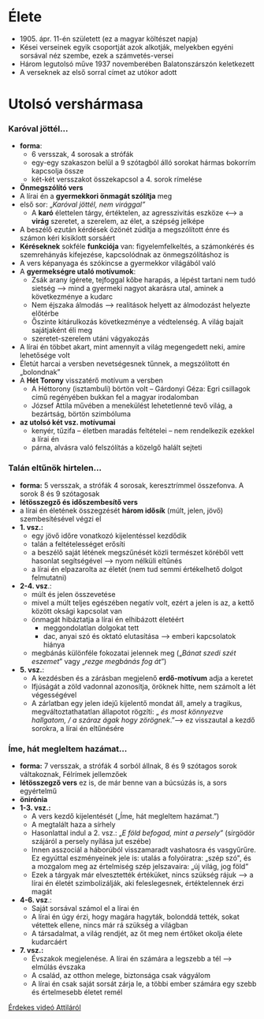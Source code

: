 # Élete

- 1905\. ápr. 11-én született (ez a magyar költészet napja)
- Kései verseinek egyik csoportját azok alkotják, melyekben egyéni sorsával néz szembe, ezek a számvetés-versei
- Három legutolsó műve 1937 novemberében Balatonszárszón keletkezett
- A verseknek az első sorral címet az utókor adott

# Utolsó vershármasa

### Karóval jöttél...

- **forma**:
	- 6 versszak, 4 sorosak a strófák
	- egy-egy szakaszon belül a 9 szótagból álló sorokat hármas bokorrím kapcsolja össze
	- két-két versszakot összekapcsol a 4. sorok rímelése
- **Önmegszólító vers**
- A lírai én a **gyermekkori önmagát szólítja** meg
- első sor: „_Karóval jöttél, nem virággal”_
	- A **karó** élettelen tárgy, értéktelen, az agresszivitás eszköze <—> a **virág** szeretet, a szerelem, az élet, a szépség jelképe
- A beszélő ezután kérdések özönét zúdítja a megszólított énre és számon kéri kisiklott sorsáért
- **Kéréseknek** sokféle **funkciója** van: figyelemfelkeltés, a számonkérés és szemrehányás kifejezése, kapcsolódnak az önmegszólításhoz is
- A vers képanyaga és szókincse a gyermekkor világából való
- A **gyermekségre utaló motívumok**:
	- Zsák arany ígérete, tejfoggal kőbe harapás, a lépést tartani nem tudó sietség —> mind a gyermeki nagyot akarásra utal, aminek a következménye a kudarc
	- Nem éjszaka álmodás —> realitások helyett az álmodozást helyezte előtérbe
	- Őszinte kitárulkozás következménye a védtelenség. A világ bajait sajátjaként éli meg
	- szeretet-szerelem utáni vágyakozás
- A lírai én többet akart, mint amennyit a világ megengedett neki, amire lehetősége volt
- Életút harcai a versben nevetségesnek tűnnek, a megszólított én „bolondnak”
- A **Hét Torony** visszatérő motívum a versben
	- A Héttorony (isztambuli) börtön volt – Gárdonyi Géza: Egri csillagok című regényében bukkan fel a magyar irodalomban
	- József Attila művében a menekülést lehetetlenné tevő világ, a bezártság, börtön szimbóluma
- **az utolsó két vsz. motívumai**
	- kenyér, tűzifa – életben maradás feltételei – nem rendelkezik ezekkel a lírai én
	- párna, alvásra való felszólítás a közelgő halált sejteti

### Talán eltűnök hirtelen…

- **forma:** 5 versszak, a strófák 4 sorosak, keresztrímmel összefonva. A sorok 8 és 9 szótagosak
- **létösszegző és időszembesítő vers**
- a lírai én életének összegzését **három idősík** (múlt, jelen, jövő) szembesítésével végzi el
- **1. vsz.:**
	- egy jövő időre vonatkozó kijelentéssel kezdődik
	- talán a feltételességet erősíti
	- a beszélő saját létének megszűnését közli természet köréből vett hasonlat segítségével —> nyom nélküli eltűnés
	- a lírai én elpazarolta az életét (nem tud semmi értékelhető dolgot felmutatni)
- **2-4. vsz**.:
	- múlt és jelen összevetése
	- mivel a múlt teljes egészében negatív volt, ezért a jelen is az, a kettő között oksági kapcsolat van
	- önmagát hibáztatja a lírai én elhibázott életéért
		- meggondolatlan dolgokat tett
		- dac, anyai szó és oktató elutasítása —> emberi kapcsolatok hiánya
	- megbánás különféle fokozatai jelennek meg („_Bánat szedi szét eszemet_” vagy „_rezge megbánás fog át_”)
- **5. vsz.**:
	- A kezdésben és a zárásban megjelenő **erdő-motívum** adja a keretet
	- Ifjúságát a zöld vadonnal azonosítja, öröknek hitte, nem számolt a lét végességével
	- A zárlatban egy jelen idejű kijelentő mondat áll, amely a tragikus, megváltoztathatatlan állapotot rögzíti: „ _és most könnyezve hallgatom, / a száraz ágak hogy zörögnek_.”—> ez visszautal a kezdő sorokra, a lírai én eltűnésére

### Íme, hát megleltem hazámat…

- **forma:** 7 versszak, a strófák 4 sorból állnak, 8 és 9 szótagos sorok váltakoznak, Félrímek jellemzőek
- **létösszegző vers** ez is, de már benne van a búcsúzás is, a sors egyértelmű
- **önirónia**
- **1-3. vsz.:**
	- A vers kezdő kijelentését („Íme, hát megleltem hazámat.”)
	- A megtalált haza a sírhely
	- Hasonlattal indul a 2. vsz.: „_E föld befogad, mint a persely”_ (sírgödör szájáról a persely nyílása jut eszébe)
	- Innen asszociál a háborúból visszamaradt vashatosra és vasgyűrűre. Ez egyúttal eszményeinek jele is: utalás a folyóiratra: „szép szó", és a mozgalom meg az értelmiség szép jelszavaira: „új világ, jog föld”
	- Ezek a tárgyak már elvesztették értéküket, nincs szükség rájuk —> a lírai én életét szimbolizálják, aki feleslegesnek, értéktelennek érzi magát
- **4-6. vsz**.: 
	- Saját sorsával számol el a lírai én
	- A lírai én úgy érzi, hogy magára hagyták, bolonddá tették, sokat vétettek ellene, nincs már rá szükség a világban
	- A társadalmat, a világ rendjét, az őt meg nem értőket okolja élete kudarcáért
- **7. vsz.:**
	- Évszakok megjelenése. A lírai én számára a legszebb a tél —> elmúlás évszaka
	- A család, az otthon melege, biztonsága csak vágyálom
	- A lírai én csak saját sorsát zárja le, a többi ember számára egy szebb és értelmesebb életet remél

[Érdekes videó Attiláról](https://www.youtube.com/watch?v=97-8XQWwNek)
